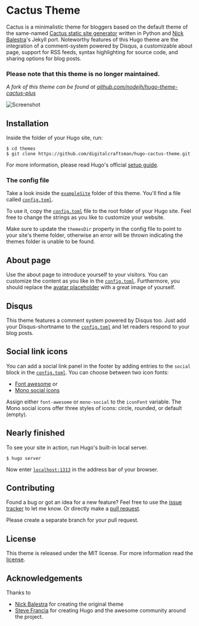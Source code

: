 # Cactus Theme

Cactus is a minimalistic theme for bloggers based on the default theme of the same-named [Cactus static site generator](//github.com/koenbok/Cactus) written in Python and [Nick Balestra](//github.com/nickbalestra/kactus)'s Jekyll port. Noteworthy features of this Hugo theme are the integration of a comment-system powered by Disqus, a customizable about page, support for RSS feeds, syntax highlighting for source code, and sharing options for blog posts.

### Please note that this theme is no longer maintained. 
*A fork of this theme can be found at [github.com/nodejh/hugo-theme-cactus-plus](https://github.com/nodejh/hugo-theme-cactus-plus)*


![Screenshot](https://raw.githubusercontent.com/digitalcraftsman/hugo-cactus-theme/dev/images/screenshot.png)


## Installation

Inside the folder of your Hugo site, run:

    $ cd themes
    $ git clone https://github.com/digitalcraftsman/hugo-cactus-theme.git

For more information, please read Hugo's official [setup guide](//gohugo.io/overview/installing/).

### The config file

Take a look inside the [`exampleSite`](//github.com/digitalcraftsman/hugo-cactus-theme/tree/dev/exampleSite) folder of this theme. You'll find a file called [`config.toml`](//github.com/digitalcraftsman/hugo-cactus-theme/blob/dev/exampleSite/config.toml).

To use it, copy the [`config.toml`](//github.com/digitalcraftsman/hugo-cactus-theme/blob/dev/exampleSite/config.toml) file to the root folder of your Hugo site. Feel free to change the strings as you like to customize your website.

Make sure to update the `themesDir` property in the config file to point to your site's theme folder, otherwise an error will be thrown indicating the themes folder is unable to be found.

## About page

Use the about page to introduce yourself to your visitors. You can customize the content as you like in the [`config.toml`](//github.com/digitalcraftsman/hugo-cactus-theme/blob/dev/exampleSite/config.toml). Furthermore, you should replace the [avatar placeholder](//github.com/digitalcraftsman/hugo-cactus-theme/blob/master/static/images/avatar.png) with a great image of yourself.

## Disqus

This theme features a comment system powered by Disqus too. Just add your Disqus-shortname to the [`config.toml`](//github.com/digitalcraftsman/hugo-cactus-theme/blob/dev/exampleSite/config.toml) and let readers respond to your blog posts.

## Social link icons

You can add a social link panel in the footer by adding entries to the `social` block in the [`config.toml`](//github.com/digitalcraftsman/hugo-cactus-theme/blob/dev/exampleSite/config.toml). You can choose between two icon fonts:

- [Font awesome](https://fortawesome.github.io/Font-Awesome/) or
- [Mono social icons](https://github.com/drinchev/monosocialiconsfont)

Assign either `font-awesome` or `mono-social` to the `iconFont` variable. The Mono social icons offer three styles of icons: circle, rounded, or default (empty).

## Nearly finished

To see your site in action, run Hugo's built-in local server.

    $ hugo server

Now enter [`localhost:1313`](http://localhost:1313) in the address bar of your browser.


## Contributing

Found a bug or got an idea for a new feature? Feel free to use the [issue tracker](//github.com/digitalcraftsman/hugo-cactus-theme/issues) to let me know. Or directly make a [pull request](//github.com/digitalcraftsman/hugo-cactus-theme/pulls).

Please create a separate branch for your pull request.


## License

This theme is released under the MIT license. For more information read the [license](//github.com/digitalcraftsman/hugo-cactus-theme/blob/dev/LICENSE.md).


## Acknowledgements

Thanks to

- [Nick Balestra](//github.com/nickbalestra/kactus) for creating the original theme
- [Steve Francia](//github.com/spf13) for creating Hugo and the awesome community around the project.
